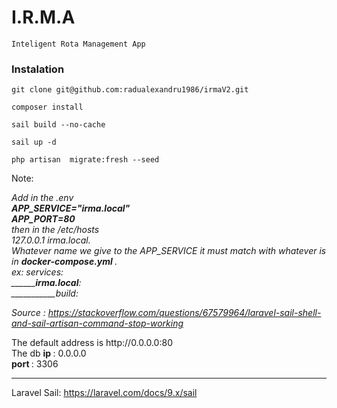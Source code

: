 # I.R.M.A
`Inteligent Rota Management App`

### Instalation

```
git clone git@github.com:radualexandru1986/irmaV2.git
```

```
composer install
```

```
sail build --no-cache
```

```
sail up -d
```

```
php artisan  migrate:fresh --seed
```

Note:
<p><i>
Add in the .env <br>
 <b>APP_SERVICE="irma.local" <br>
 APP_PORT=80 </b> <br>
then in the /etc/hosts <br>
127.0.0.1 irma.local. <br>
Whatever name we give to the APP_SERVICE it must match with whatever is in <b>docker-compose.yml </b>.<br>
ex: services: <br>
 ______<b>irma.local</b>: <br>
 ___________build: <br>

 Source : https://stackoverflow.com/questions/67579964/laravel-sail-shell-and-sail-artisan-command-stop-working
</i> </p>
<p>
The default address is http://0.0.0.0:80 <br>
The db <b> ip </b> : 0.0.0.0 <br>
<b>port </b> : 3306</p>
<hr>
<p>

Laravel Sail:  https://laravel.com/docs/9.x/sail
</p>